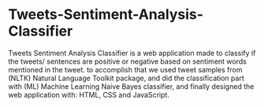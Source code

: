 # Tweets-Sentiment-Analysis-Classifier
Tweets Sentiment Analysis Classifier is a web application made to classify if the tweets/ sentences are positive or negative 
based on sentiment words mentioned in the tweet. to accomplish that we used tweet samples from (NLTK) Natural Language Toolkit package, 
and did the classification part with (ML) Machine Learning Naive Bayes classifier, and finally designed the web application with: HTML, CSS and JavaScript.
